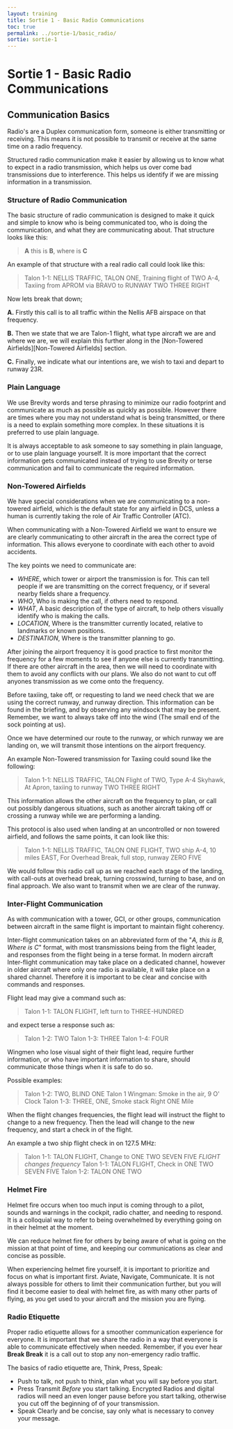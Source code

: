 ```yaml
---
layout: training
title: Sortie 1 - Basic Radio Communications
toc: true
permalink: ../sortie-1/basic_radio/
sortie: sortie-1
---
```


# Sortie 1 - Basic Radio Communications


## Communication Basics
Radio's are a Duplex communication form, someone is either transmitting or receiving. This means it is not possible to transmit or receive at the same time on a radio frequency.

Structured radio communication make it easier by allowing us to know what to expect in a radio transmission, which helps us over come bad transmissions due to interference. This helps us identify if we are missing information in a transmission.

### Structure of Radio Communication
The basic structure of radio communication is designed to make it quick and simple to know who is being communicated too, who is doing the communication, and what they are communicating about.
That structure looks like this:
> **A** this is **B**, where is **C**

An example of that structure with a real radio call could look like this:
> Talon 1-1: NELLIS TRAFFIC, TALON ONE, Training flight of TWO A-4, Taxiing from APROM via BRAVO to RUNWAY TWO THREE RIGHT

Now lets break that down;

**A.**	Firstly this call is to all traffic within the Nellis AFB airspace on that frequency.

**B.**	Then we state that we are Talon-1 flight, what type aircraft we are and where we are, we will explain this further along in the [Non-Towered Airfields][Non-Towered Airfields] section.

**C.**	Finally, we indicate what our intentions are, we wish to taxi and depart to runway 23R.


### Plain Language
We use Brevity words and terse phrasing to minimize our radio footprint and communicate as much as possible as quickly as possible. However there are times where you may not understand what is being transmitted, or there is a need to explain something more complex. In these situations it is preferred to use plain language.

It is always acceptable to ask someone to say something in plain language, or to use plain language yourself. It is more important that the correct information gets communicated instead of trying to use Brevity or terse communication and fail to communicate the required information.

### Non-Towered Airfields
We have special considerations when we are communicating to a non-towered airfield, which is the default state for any airfield in DCS, unless a human is currently taking the role of Air Traffic Controller (ATC).

When communicating with a Non-Towered Airfield we want to ensure we are clearly communicating to other aircraft in the area the correct type of information. This allows everyone to coordinate with each other to avoid accidents.

The key points we need to communicate are:
- *WHERE*, which tower or airport the transmission is for. This can tell people if we are transmitting on the correct frequency, or if several nearby fields share a frequency.
- *WHO*, Who is making the call, if others need to respond.
- *WHAT*, A basic description of the type of aircraft, to help others visually identify who is making the calls.
- *LOCATION*, Where is the transmitter currently located, relative to landmarks or known positions.
- *DESTINATION*, Where is the transmitter planning to go.

After joining the airport frequency it is good practice to first monitor the frequency for a few moments to see if anyone else is currently transmitting. If there are other aircraft in the area, then we will need to coordinate with them to avoid any conflicts with our plans. We also do not want to cut off anyones transmission as we come onto the frequency.

Before taxiing, take off, or requesting to land we need check  that we are using the correct runway, and runway direction. This information can be found in the briefing, and by observing any windsock that may be present. Remember, we want to always take off into the wind (The small end of the sock pointing at us).

Once we have determined our route to the runway, or which runway we are landing on, we will transmit those intentions on the airport frequency.

An example Non-Towered transmission for Taxiing could sound like the following:
> Talon 1-1: NELLIS TRAFFIC, TALON Flight of TWO, Type A-4 Skyhawk, At Apron, taxiing to runway TWO THREE RIGHT

This information allows the other aircraft on the frequency to plan, or call out possibly dangerous situations, such as another aircraft taking off or crossing a runway while we are performing a landing.

This protocol is also used when landing at an uncontrolled or non towered airfield, and follows the same points, it can look like this:
> Talon 1-1: NELLIS TRAFFIC, TALON ONE FLIGHT, TWO ship A-4, 10 miles EAST, For Overhead Break, full stop, runway ZERO FIVE

We would follow this radio call up as we reached each stage of the landing, with call-outs at overhead break, turning crosswind, turning to base, and on final approach. We also want to transmit when we are clear of the runway.

### Inter-Flight Communication
As with communication with a tower, GCI, or other groups, communication between aircraft in the same flight is important to maintain flight coherency.

Inter-flight communication takes on an abbreviated form of the "*A, this is B, Where is C*"  format, with most transmissions being from the flight leader, and responses from the flight being in a terse format. In modern aircraft Inter-flight communication may take place on a dedicated channel, however in older aircraft where only one radio is available, it will take place on a shared channel. Therefore it is important to be clear and concise with commands and responses.

Flight lead may give a command such as:
>  Talon 1-1: TALON FLIGHT, left turn to THREE-HUNDRED

and expect terse a response such as:
> Talon 1-2: TWO
> Talon 1-3: THREE
> Talon 1-4: FOUR

Wingmen who lose visual sight of their flight lead, require further information, or who have important information to share, should communicate those things when it is safe to do so.

Possible examples:
> Talon 1-2: TWO, BLIND ONE 
> Talon 1 Wingman: Smoke in the air, 9 O' Clock
> Talon 1-3: THREE, ONE, Smoke stack Right ONE Mile

When the flight changes frequencies, the flight lead will instruct the flight to change to a new frequency. Then the lead will change to the new frequency, and start a check in of the flight.

An example a two ship flight check in on 127.5 MHz:
> Talon 1-1: TALON FLIGHT, Change to ONE TWO SEVEN FIVE
> *FLIGHT changes frequency* 
> Talon 1-1: TALON FLIGHT, Check in ONE TWO SEVEN FIVE
> Talon 1-2: TALON ONE TWO

### Helmet Fire

Helmet fire occurs when too much input is coming through to a pilot, sounds and warnings in the cockpit, radio chatter, and needing to respond. It is a colloquial way to refer to being overwhelmed by everything going on in their helmet at the moment.

We can reduce helmet fire for others by being aware of what is going on the mission at that point of time, and keeping our communications as clear and concise as possible.

When experiencing helmet fire yourself, it is important to prioritize and focus on what is important first. Aviate, Navigate, Communicate. It is not always possible for others to limit their communication further, but you will find it become easier to deal with helmet fire, as with many other parts of flying,  as you get used to your aircraft and the mission you are flying.

### Radio Etiquette
Proper radio etiquette allows for a smoother communication experience for everyone. It is important that we share the radio in a way that everyone is able to communicate effectively when needed. Remember, if you ever hear __Break Break__ it is a call out to stop any non-emergency radio traffic.

The basics of radio etiquette are, Think, Press, Speak:
- Push to talk, not push to think, plan what you will say before you start.
- Press Transmit *Before* you start talking. Encrypted Radios and digital radios will need an even longer pause before you start talking, otherwise you cut off the beginning of of your transmission.
- Speak Clearly and be concise, say only what is necessary to convey your message.
